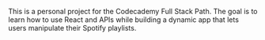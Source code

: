 This is a personal project for the Codecademy Full Stack Path. The goal is to learn how to use React and APIs while building a dynamic app that lets users manipulate their Spotify playlists.
